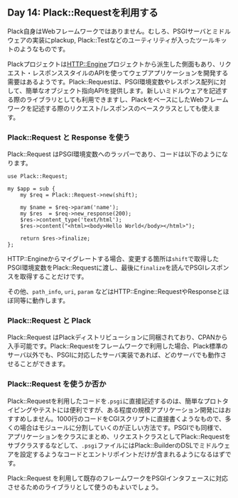 ## Day 14: Plack::Requestを利用する

Plack自身はWebフレームワークではありません。むしろ、PSGIサーバとミドルウェアの実装にplackup, Plack::Testなどのユーティリティが入ったツールキットのようなものです。

Plackプロジェクトは[HTTP::Engine](http://search.cpan.org/perldoc?HTTP::Engine)プロジェクトから派生した側面もあり、リクエスト・レスポンススタイルのAPIを使ってウェブアプリケーションを開発する需要はあるようです。Plack::Requestは、PSGI環境変数やレスポンス配列に対して、簡単なオブジェクト指向APIを提供します。新しいミドルウェアを記述する際のライブラリとしても利用できますし、PlackをベースにしたWebフレームワークを記述する際のリクエスト/レスポンスのベースクラスとしても使えます。

### Plack::Request と Response を使う

Plack::Request はPSGI環境変数へのラッパーであり、コードは以下のようになります。

    use Plack::Request;
    
    my $app = sub {
        my $req = Plack::Request->new(shift);
        
        my $name = $req->param('name');
        my $res  = $req->new_response(200);
        $res->content_type('text/html');
        $res->content("<html><body>Hello World</body></html>");
        
        return $res->finalize;
    };

HTTP::Engineからマイグレートする場合、変更する箇所は`shift`で取得したPSGI環境変数をPlack::Requestに渡し、最後に`finalize`を読んでPSGIレスポンスを取得することだけです。

その他、`path_info`, `uri`, `param` などはHTTP::Engine::RequestやResponseとほぼ同等に動作します。

### Plack::Request と Plack

Plack::Request はPlackディストリビューションに同梱されており、CPANから入手可能です。Plack::Requestをフレームワークで利用した場合、Plack標準のサーバ以外でも、PSGIに対応したサーバ実装であれば、どのサーバでも動作させることができます。

### Plack::Request を使うか否か

Plack::Requestを利用したコードを`.psgi`に直接記述するのは、簡単なプロトタイピングやテストには便利ですが、ある程度の規模アプリケーション開発にはおすすめしません。1000行のコードをCGIスクリプトに直接書くようなもので、多くの場合はモジュールに分割していくのが正しい方法です。PSGIでも同様で、アプリケーションをクラスにまとめ、リクエストクラスとしてPlack::Requestをサブクラスするなどして、`.psgi`ファイルにはPlack::BuilderのDSLでミドルウェアを設定するようなコードとエントリポイントだけが含まれるようになるはずです。

Plack::Request を利用して既存のフレームワークをPSGIインタフェースに対応させるためのライブラリとして使うのもよいでしょう。
